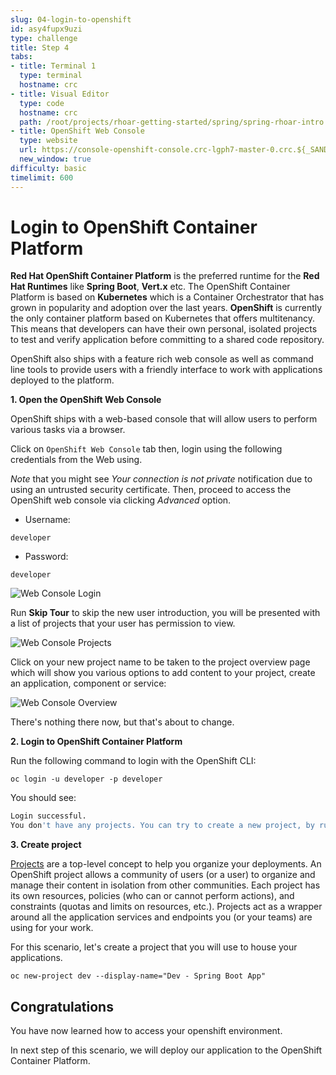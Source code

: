 ```yaml
---
slug: 04-login-to-openshift
id: asy4fupx9uzi
type: challenge
title: Step 4
tabs:
- title: Terminal 1
  type: terminal
  hostname: crc
- title: Visual Editor
  type: code
  hostname: crc
  path: /root/projects/rhoar-getting-started/spring/spring-rhoar-intro
- title: OpenShift Web Console
  type: website
  url: https://console-openshift-console.crc-lgph7-master-0.crc.${_SANDBOX_ID}.instruqt.io
  new_window: true
difficulty: basic
timelimit: 600
---
```

# Login to OpenShift Container Platform

**Red Hat OpenShift Container Platform** is the preferred runtime for the **Red Hat Runtimes** like **Spring Boot**, **Vert.x** etc. The OpenShift Container Platform is based on **Kubernetes** which is a Container Orchestrator that has grown in popularity and adoption over the last years. **OpenShift** is currently the only container platform based on Kubernetes that offers multitenancy. This means that developers can have their own personal, isolated projects to test and verify application before committing to a shared code repository.

OpenShift also ships with a feature rich web console as well as command line tools to provide users with a friendly interface to work with applications deployed to the platform.

**1. Open the OpenShift Web Console**

OpenShift ships with a web-based console that will allow users to perform various tasks via a browser.

Click on `OpenShift Web Console` tab then, login using the following credentials from the Web using.

*Note* that you might see *Your connection is not private* notification due to using an untrusted security certificate. Then, proceed to access the OpenShift web console via clicking *Advanced* option.

* Username:
```
developer
```

* Password:
```
developer
```

![Web Console Login](https://raw.githubusercontent.com/openshift-instruqt/instruqt/master/assets/middleware/quarkus/login.png)

Run **Skip Tour** to skip the new user introduction, you will be presented with a list of projects that your user has permission to view.

![Web Console Projects](https://raw.githubusercontent.com/openshift-instruqt/instruqt/master/assets/middleware/rhoar-getting-started-spring/projects.png)

Click on your new project name to be taken to the project overview page which will show you various options to add content to your project, create an application, component or service:

![Web Console Overview](https://raw.githubusercontent.com/openshift-instruqt/instruqt/master/assets/middleware/rhoar-getting-started-spring/overview-new.png)

There's nothing there now, but that's about to change.

**2. Login to OpenShift Container Platform**

Run the following command to login with the OpenShift CLI:

```
oc login -u developer -p developer
```

You should see:

```bash
Login successful.
You don't have any projects. You can try to create a new project, by running `oc new-project <projectname>`
```

**3. Create project**

[Projects](https://docs.openshift.com/container-platform/4.7/rest_api/project_apis/project-project-openshift-io-v1.html) are a top-level concept to help you organize your deployments. An OpenShift project allows a community of users (or a user) to organize and manage their content in isolation from other communities. Each project has its own resources, policies (who can or cannot perform actions), and constraints (quotas and limits on resources, etc.). Projects act as a wrapper around all the application services and endpoints you (or your teams) are using for your work.

For this scenario, let's create a project that you will use to house your applications.

```
oc new-project dev --display-name="Dev - Spring Boot App"
```

## Congratulations

You have now learned how to access your openshift environment.

In next step of this scenario, we will deploy our application to the OpenShift Container Platform.
